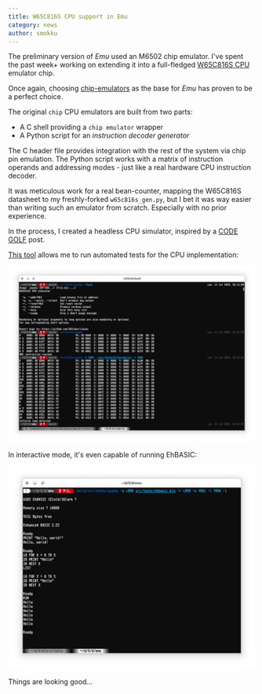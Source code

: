 ```yaml
---
title: W65C816S CPU support in Emu
category: news
author: smokku
---
```


The preliminary version of *Emu* used an M6502 chip emulator. I've spent the past week+ working on extending it into a full-fledged [W65C816S CPU][1] emulator chip.

[1]: <https://en.wikipedia.org/wiki/WDC_65C816>

Once again, choosing [chip-emulators][2] as the base for *Emu* has proven to be a perfect choice.

[2]: https://github.com/floooh/chips

The original `chip` CPU emulators are built from two parts:

- A C shell providing a `chip emulator` wrapper
- A Python script for an *instruction decoder generator*

The C header file provides integration with the rest of the system via chip pin emulation. The Python script works with a matrix of instruction operands and addressing modes - just like a real hardware CPU instruction decoder.

It was meticulous work for a real bean-counter, mapping the W65C816S datasheet to my freshly-forked `w65c816s_gen.py`, but I bet it was way easier than writing such an emulator from scratch. Especially with no prior experience.

In the process, I created a headless CPU simulator, inspired by a [CODE GOLF][3] post.

[3]: https://codegolf.stackexchange.com/questions/12844/emulate-a-mos-6502-cpu

[This tool][4] allows me to run automated tests for the CPU implementation:

![CPUEmu headless run screenshot](/media/2025-02-13_cpuemu.png)

In interactive mode, it's even capable of running EhBASIC:

![CPUEmu runs EhBASIC](/media/2025-02-13_EhBASIC.png)

[4]: https://github.com/X65/emu/blob/main/src/tests/cpuemu.c

Things are looking good…
